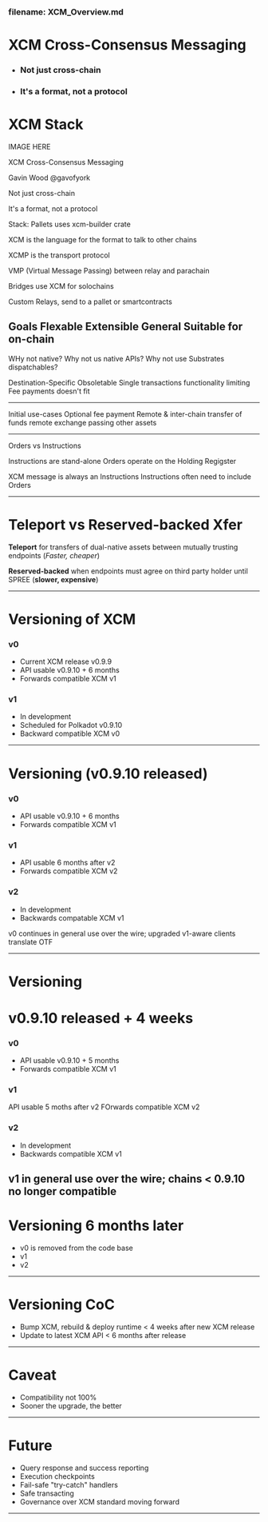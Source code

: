 ### filename: XCM_Overview.md

# XCM Cross-Consensus Messaging
- ### Not just cross-chain
- ### It's a format, not a protocol

# XCM Stack
IMAGE HERE


XCM Cross-Consensus Messaging

Gavin Wood @gavofyork


Not just cross-chain


It's a format, not a protocol

Stack:
Pallets uses xcm-builder crate



XCM is the language for the format to talk to other chains


XCMP is the transport protocol


VMP (Virtual Message Passing) between relay and parachain

Bridges use XCM for solochains

Custom Relays, send to a pallet or smartcontracts


Goals
Flexable
Extensible
General
Suitable for on-chain
---
WHy not native?
Why not us native APIs?
Why not use Substrates dispatchables?

Destination-Specific
Obsoletable
Single transactions functionality limiting
Fee payments doesn't fit

---
Initial use-cases
Optional fee payment
Remote & inter-chain transfer of funds
remote exchange
passing other assets


---

Orders vs Instructions

Instructions are stand-alone
Orders operate on the Holding Regigster

XCM message is always an Instructions
Instructions often need to include Orders

---

# Teleport vs Reserved-backed Xfer

**Teleport** for transfers of dual-native assets between mutually trusting endpoints (*Faster, cheaper*)

**Reserved-backed** when endpoints must agree on third party holder until SPREE
(**slower, expensive**)



---

# Versioning of XCM

### v0
- Current XCM release v0.9.9
- API usable v0.9.10 + 6 months
- Forwards compatible XCM v1

### v1
- In development
- Scheduled for Polkadot v0.9.10
- Backward compatible XCM v0

---


# Versioning (v0.9.10 released)
### v0
- API usable v0.9.10 + 6 months
- Forwards compatible XCM v1

### v1
- API usable 6 months after v2
- Forwards compatible XCM v2

### v2
- In development
- Backwards compatable XCM v1

v0 continues in general use over the wire; upgraded v1-aware clients translate OTF


---
# Versioning
# v0.9.10 released + 4 weeks

### v0
- API usable v0.9.10 + 5 months
- Forwards compatible XCM v1

### v1
API usable 5 moths after v2
FOrwards compatible XCM v2

### v2
- In development
- Backwards compatible XCM v1

v1 in general use over the wire; chains < 0.9.10 no longer compatible
---

# Versioning 6 months later
- v0 is removed from the code base
- v1
- v2

---

# Versioning CoC
- Bump XCM, rebuild & deploy runtime < 4 weeks after new XCM release
- Update to latest XCM API < 6 months after release

---

# Caveat
- Compatibility not 100%
- Sooner the upgrade, the better

---

# Future

- Query response and success reporting
- Execution checkpoints
- Fail-safe "try-catch" handlers
- Safe transacting
- Governance over XCM standard moving forward

---



